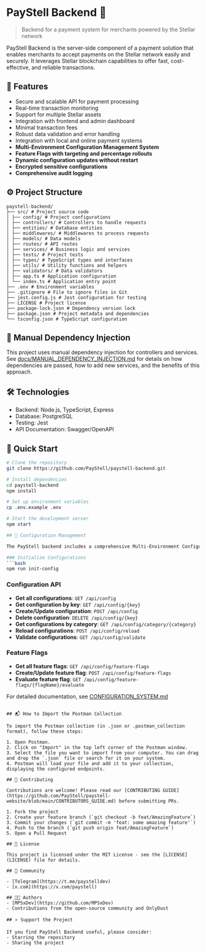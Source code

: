 # PayStell Backend 💫

> Backend for a payment system for merchants powered by the Stellar network

PayStell Backend is the server-side component of a payment solution that enables merchants to accept payments on the Stellar network easily and securely. It leverages Stellar blockchain capabilities to offer fast, cost-effective, and reliable transactions.

## 🚀 Features

- Secure and scalable API for payment processing
- Real-time transaction monitoring
- Support for multiple Stellar assets
- Integration with frontend and admin dashboard
- Minimal transaction fees
- Robust data validation and error handling
- Integration with local and online payment systems
- **Multi-Environment Configuration Management System**
- **Feature Flags with targeting and percentage rollouts**
- **Dynamic configuration updates without restart**
- **Encrypted sensitive configurations**
- **Comprehensive audit logging**

## ⚙️ Project Structure

```
paystell-backend/
├── src/ # Project source code
│ ├── config/ # Project configurations
│ ├── controllers/ # Controllers to handle requests
│ ├── entities/ # Database entities
│ ├── middlewares/ # Middlewares to process requests
│ ├── models/ # Data models
│ ├── routes/ # API routes
│ ├── services/ # Business logic and services
│ ├── tests/ # Project tests
│ ├── types/ # TypeScript types and interfaces
│ ├── utils/ # Utility functions and helpers
│ ├── validators/ # Data validators
│ ├── app.ts # Application configuration
│ └── index.ts # Application entry point
├── .env # Environment variables
├── .gitignore # File to ignore files in Git
├── jest.config.js # Jest configuration for testing
├── LICENSE # Project license
├── package-lock.json # Dependency version lock
├── package.json # Project metadata and dependencies
└── tsconfig.json # TypeScript configuration
```


## 🧩 Manual Dependency Injection

This project uses manual dependency injection for controllers and services. See [docs/MANUAL_DEPENDENCY_INJECTION.md](docs/MANUAL_DEPENDENCY_INJECTION.md) for details on how dependencies are passed, how to add new services, and the benefits of this approach.

## 🛠️ Technologies

- Backend: Node.js, TypeScript, Express
- Database: PostgreSQL
- Testing: Jest
- API Documentation: Swagger/OpenAPI

## 🏁 Quick Start

```bash
# Clone the repository
git clone https://github.com/PayStell/paystell-backend.git

# Install dependencies
cd paystell-backend
npm install

# Set up environment variables
cp .env.example .env

# Start the development server
npm start

## 🔧 Configuration Management

The PayStell backend includes a comprehensive Multi-Environment Configuration Management System:

### Initialize Configurations
```bash
npm run init-config
```

### Configuration API
- **Get all configurations**: `GET /api/config`
- **Get configuration by key**: `GET /api/config/{key}`
- **Create/Update configuration**: `POST /api/config`
- **Delete configuration**: `DELETE /api/config/{key}`
- **Get configurations by category**: `GET /api/config/category/{category}`
- **Reload configurations**: `POST /api/config/reload`
- **Validate configurations**: `GET /api/config/validate`

### Feature Flags
- **Get all feature flags**: `GET /api/config/feature-flags`
- **Create/Update feature flag**: `POST /api/config/feature-flags`
- **Evaluate feature flag**: `GET /api/config/feature-flags/{flagName}/evaluate`

For detailed documentation, see [CONFIGURATION_SYSTEM.md](docs/CONFIGURATION_SYSTEM.md)
```

## 📬 How to Import the Postman Collection

To import the Postman collection (in .json or .postman_collection format), follow these steps:

1. Open Postman.
2. Click on "Import" in the top left corner of the Postman window.
3. Select the file you want to import from your computer. You can drag and drop the `.json` file or search for it on your system.
4. Postman will load your file and add it to your collection, displaying the configured endpoints.

## 🤝 Contributing

Contributions are welcome! Please read our [CONTRIBUTING GUIDE](https://github.com/PayStell/paystell-website/blob/main/CONTRIBUTORS_GUIDE.md) before submitting PRs.

1. Fork the project
2. Create your feature branch (`git checkout -b feat/AmazingFeature`)
3. Commit your changes (`git commit -m 'feat: some amazing feature'`)
4. Push to the branch (`git push origin feat/AmazingFeature`)
5. Open a Pull Request

## 📄 License

This project is licensed under the MIT License - see the [LICENSE](LICENSE) file for details.

## 💬 Community

- [Telegram](https://t.me/paystelldev)
- [x.com](https://x.com/paystell)

## 🧑‍💻 Authors
- [MPSxDev](https://github.com/MPSxDev)
- Contributions from the open-source community and OnlyDust

## ⭐ Support the Project

If you find PayStell Backend useful, please consider:
- Starring the repository
- Sharing the project
